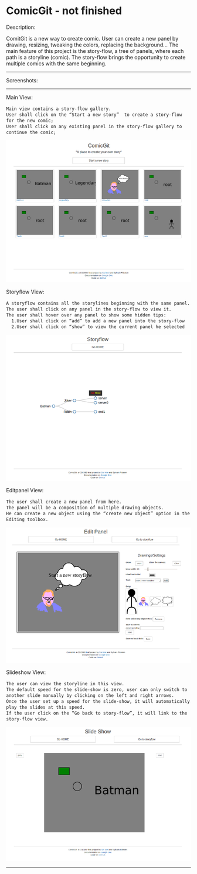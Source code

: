 ComicGit - not finished
=====

Description:

ComitGit is a new way to create comic. User can create a new panel by drawing, resizing, tweaking the colors, replacing the background... The main feature of this project is the story-flow, a tree of panels, where each path is a storyline (comic). The story-flow brings the opportunity to create multiple comics with the same beginning.

----------------------------------------------------------

Screenshots:

----------------------------------------------------------

  Main View:
  
    Main view contains a story-flow gallery. 
    User shall click on the “Start a new story”  to create a story-flow for the new comic;
    User shall click on any existing panel in the story-flow gallery to continue the comic;
    
  ![Main View](https://raw.githubusercontent.com/Robinss2014/ComicGit/master/assets/imgs/index.png)
  
  
  Storyflow View:
  
    A storyflow contains all the storylines beginning with the same panel.
    The user shall click on any panel in the story-flow to view it.
    The user shall hover over any panel to show some hidden tips:
      1.User shall click on “add” to add a new panel into the story-flow
      2.User shall click on “show” to view the current panel he selected
  ![storyflow View](https://raw.githubusercontent.com/Robinss2014/ComicGit/master/assets/imgs/storyflowView.png)
  
  
  Editpanel View:
  
    The user shall create a new panel from here.
    The panel will be a composition of multiple drawing objects.
    He can create a new object using the “create new object” option in the Editing toolbox. 
  ![editpanel View](https://raw.githubusercontent.com/Robinss2014/ComicGit/master/assets/imgs/editpanelView.png)
  
  
  Slideshow View:
  
    The user can view the storyline in this view. 
    The default speed for the slide-show is zero, user can only switch to another slide manually by clicking on the left and right arrows.
    Once the user set up a speed for the slide-show, it will automatically play the slides at this speed.
    If the user click on the “Go back to story-flow”, it will link to the story-flow view.
  ![Slide Show View](https://raw.githubusercontent.com/Robinss2014/ComicGit/master/assets/imgs/slideshowView.png)

----------------------------------------------------------

